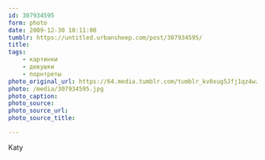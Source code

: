 ```yaml
---
id: 307934595
form: photo
date: 2009-12-30 10:11:00
tumblr: https://untitled.urbansheep.com/post/307934595/
title:
tags:
    - картинки
    - девушки
    - порнтреты
photo_original_url: https://64.media.tumblr.com/tumblr_kv0xug5Jfj1qz4wzio1_1280.jpg
photo: /media/307934595.jpg
photo_caption: 
photo_source:
photo_source_url:
photo_source_title:

---
```


<p>Katy</p>
